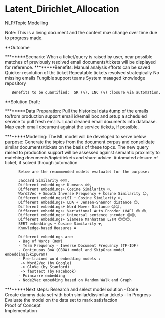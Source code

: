 # Latent_Dirichlet_Allocation
NLP/Topic Modelling

Note: This is a living document and the content may change over time due to progress made.

**Outcome

********Scenario: 
          When a ticket/query is raised by user, near possible matches of previously resolved email documents/tickets will be displayed for reference.
********Benefits: 
          Manual analysis efforts can be saved
          Quicker resolution of the ticket
          Repeatable tickets resolved strategically
          No missing emails
          Fungible support teams
          System managed knowledge repository
          
       Benefits to be quantified:  SR (%), INC (%) closure via automation.

**Solution Draft:

********Data Preparation:
          Pull the historical data dump of the emails to/from production support email id/email box and setup a scheduled service to pull fresh emails.
          Load cleaned email documents into database.
          Map each email document against the service tickets, if possible.

********Modelling:
          The ML model will be developed to serve below purpose:
          Generate the topics from the document corpus and consolidate similar documents/tickets on the basis of these topics. 
          The new query raised to production support will be assessed against semantic proximity to matching documents/topic/tickets and share advice.
          Automated closure of ticket, if solved through automation


          Below are the recommended models evaluated for the purpose: 

          Jaccard Similarity ☹☹☹, 
          Different embeddings+ K-means ☹☹, 
          Different embeddings+ Cosine Similarity ☹, 
          Word2Vec + Smooth Inverse Frequency + Cosine Similarity 😊, 
          Different embeddings+LSI + Cosine Similarity ☹, 
          Different embeddings+ LDA + Jensen-Shannon distance 😊, 
          Different embeddings+ Word Mover Distance 😊😊, 
          Different embeddings+ Variational Auto Encoder (VAE) 😊 😊, 
          Different embeddings+ Universal sentence encoder 😊😊, 
          Different embeddings+ Siamese Manhattan LSTM 😊😊😊, 
          BERT embeddings + Cosine Similarity ❤, 
          Knowledge-based Measures ❤ 
          
          Different embeddings are:
          - Bag of Words (BoW)
          - Term Frequency - Inverse Document Frequency (TF-IDF)
          - Continuous BoW (CBOW) model and SkipGram model embedding(SkipGram)
          - Pre-trained word embedding models : 
           -> Word2Vec (by Google)
           -> GloVe (by Stanford)
           -> fastText (by Facebook)
          - Poincarré embedding
          - Node2Vec embedding based on Random Walk and Graph


********Next steps:
          Research and select model solution - Done         
          Create dummy data set with both similar/dissimilar tickets - In Progress         
          Evaluate the model on the data set to mark satisfaction          
          Proof of Concept          
          Implementation

